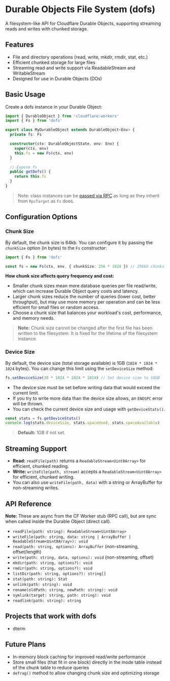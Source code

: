 # Durable Objects File System (dofs)

A filesystem-like API for Cloudflare Durable Objects, supporting streaming reads and writes with chunked storage.

## Features

- File and directory operations (read, write, mkdir, rmdir, stat, etc.)
- Efficient chunked storage for large files
- Streaming read and write support via ReadableStream and WritableStream
- Designed for use in Durable Objects (DOs)

## Basic Usage

Create a dofs instance in your Durable Object:

```ts
import { DurableObject } from 'cloudflare:workers'
import { Fs } from 'dofs'

export class MyDurableObject extends DurableObject<Env> {
  private fs: Fs

  constructor(ctx: DurableObjectState, env: Env) {
    super(ctx, env)
    this.fs = new Fs(ctx, env)
  }

  // Expose fs
  public getDofs() {
    return this.fs
  }
}
```

> Note: class instances can be [passed via RPC](https://developers.cloudflare.com/workers/runtime-apis/rpc/#class-instances) as long as they inherit from `RpcTarget` as `Fs` does.

## Configuration Options

### Chunk Size

By default, the chunk size is 64kb. You can configure it by passing the `chunkSize` option (in bytes) to the `Fs` constructor:

```ts
import { Fs } from 'dofs'

const fs = new Fs(ctx, env, { chunkSize: 256 * 1024 }) // 256kb chunks
```

**How chunk size affects query frequency and cost:**

- Smaller chunk sizes mean more database queries per file read/write, which can increase Durable Object query costs and latency.
- Larger chunk sizes reduce the number of queries (lower cost, better throughput), but may use more memory per operation and can be less efficient for small files or random access.
- Choose a chunk size that balances your workload's cost, performance, and memory needs.

> **Note:** Chunk size cannot be changed after the first file has been written to the filesystem. It is fixed for the lifetime of the filesystem instance.

### Device Size

By default, the device size (total storage available) is 1GB (`1024 * 1024 * 1024` bytes). You can change this limit using the `setDeviceSize` method:

```ts
fs.setDeviceSize(10 * 1024 * 1024 * 1024) // Set device size to 10GB
```

- The device size must be set before writing data that would exceed the current limit.
- If you try to write more data than the device size allows, an `ENOSPC` error will be thrown.
- You can check the current device size and usage with `getDeviceStats()`.

```ts
const stats = fs.getDeviceStats()
console.log(stats.deviceSize, stats.spaceUsed, stats.spaceAvailable)
```

> **Default:** 1GB if not set.

## Streaming Support

- **Read:** `readFile(path)` returns a `ReadableStream<Uint8Array>` for efficient, chunked reading.
- **Write:** `writeFile(path, stream)` accepts a `ReadableStream<Uint8Array>` for efficient, chunked writing.
- You can also use `writeFile(path, data)` with a string or ArrayBuffer for non-streaming writes.

## API Reference

**Note:** These are async from the CF Worker stub (RPC call), but are sync when called inside the Durable Object (direct call).

- `readFile(path: string): ReadableStream<Uint8Array>`
- `writeFile(path: string, data: string | ArrayBuffer | ReadableStream<Uint8Array>): void`
- `read(path: string, options): ArrayBuffer` (non-streaming, offset/length)
- `write(path: string, data, options): void` (non-streaming, offset)
- `mkdir(path: string, options?): void`
- `rmdir(path: string, options?): void`
- `listDir(path: string, options?): string[]`
- `stat(path: string): Stat`
- `unlink(path: string): void`
- `rename(oldPath: string, newPath: string): void`
- `symlink(target: string, path: string): void`
- `readlink(path: string): string`

## Projects that work with dofs

- dterm

## Future Plans

- In-memory block caching for improved read/write performance
- Store small files (that fit in one block) directly in the inode table instead of the chunk table to reduce queries
- `defrag()` method to allow changing chunk size and optimizing storage
